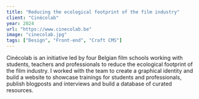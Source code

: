 ```yaml
---
title: "Reducing the ecological footprint of the film industry"
client: "Cinécolab"
year: 2024
url: "https://www.cinecolab.be"
image: "cinecolab.jpg"
tags: ["Design", "Front-end", "Craft CMS"]
---
```


Cinécolab is an initiative led by four Belgian film schools working with students, teachers and professionals to reduce the ecological footprint of the film industry. I worked with the team to create a graphical identity and build a website to showcase trainings for students and professionals, publish blogposts and interviews and build a database of curated resources.
